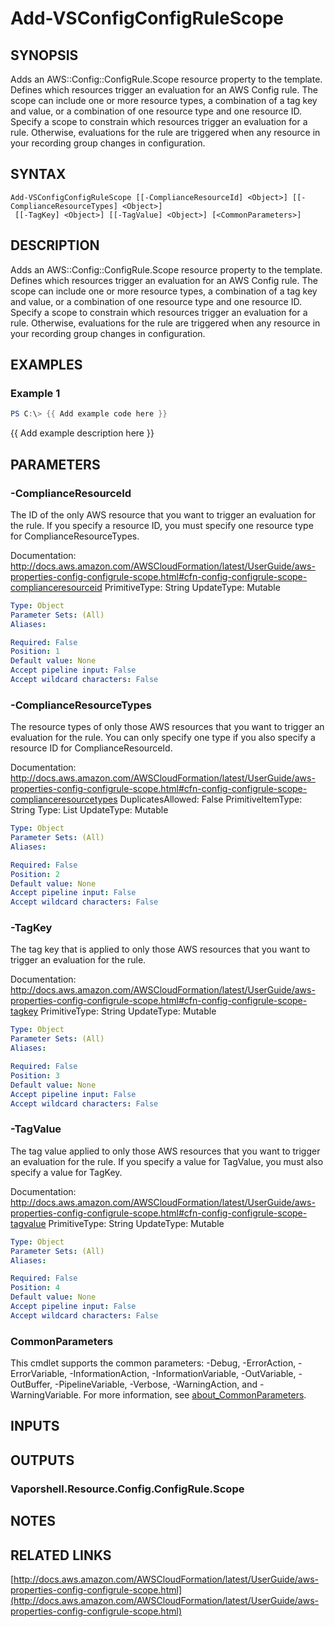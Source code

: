 # Add-VSConfigConfigRuleScope

## SYNOPSIS
Adds an AWS::Config::ConfigRule.Scope resource property to the template.
Defines which resources trigger an evaluation for an AWS Config rule.
The scope can include one or more resource types, a combination of a tag key and value, or a combination of one resource type and one resource ID.
Specify a scope to constrain which resources trigger an evaluation for a rule.
Otherwise, evaluations for the rule are triggered when any resource in your recording group changes in configuration.

## SYNTAX

```
Add-VSConfigConfigRuleScope [[-ComplianceResourceId] <Object>] [[-ComplianceResourceTypes] <Object>]
 [[-TagKey] <Object>] [[-TagValue] <Object>] [<CommonParameters>]
```

## DESCRIPTION
Adds an AWS::Config::ConfigRule.Scope resource property to the template.
Defines which resources trigger an evaluation for an AWS Config rule.
The scope can include one or more resource types, a combination of a tag key and value, or a combination of one resource type and one resource ID.
Specify a scope to constrain which resources trigger an evaluation for a rule.
Otherwise, evaluations for the rule are triggered when any resource in your recording group changes in configuration.

## EXAMPLES

### Example 1
```powershell
PS C:\> {{ Add example code here }}
```

{{ Add example description here }}

## PARAMETERS

### -ComplianceResourceId
The ID of the only AWS resource that you want to trigger an evaluation for the rule.
If you specify a resource ID, you must specify one resource type for ComplianceResourceTypes.

Documentation: http://docs.aws.amazon.com/AWSCloudFormation/latest/UserGuide/aws-properties-config-configrule-scope.html#cfn-config-configrule-scope-complianceresourceid
PrimitiveType: String
UpdateType: Mutable

```yaml
Type: Object
Parameter Sets: (All)
Aliases:

Required: False
Position: 1
Default value: None
Accept pipeline input: False
Accept wildcard characters: False
```

### -ComplianceResourceTypes
The resource types of only those AWS resources that you want to trigger an evaluation for the rule.
You can only specify one type if you also specify a resource ID for ComplianceResourceId.

Documentation: http://docs.aws.amazon.com/AWSCloudFormation/latest/UserGuide/aws-properties-config-configrule-scope.html#cfn-config-configrule-scope-complianceresourcetypes
DuplicatesAllowed: False
PrimitiveItemType: String
Type: List
UpdateType: Mutable

```yaml
Type: Object
Parameter Sets: (All)
Aliases:

Required: False
Position: 2
Default value: None
Accept pipeline input: False
Accept wildcard characters: False
```

### -TagKey
The tag key that is applied to only those AWS resources that you want to trigger an evaluation for the rule.

Documentation: http://docs.aws.amazon.com/AWSCloudFormation/latest/UserGuide/aws-properties-config-configrule-scope.html#cfn-config-configrule-scope-tagkey
PrimitiveType: String
UpdateType: Mutable

```yaml
Type: Object
Parameter Sets: (All)
Aliases:

Required: False
Position: 3
Default value: None
Accept pipeline input: False
Accept wildcard characters: False
```

### -TagValue
The tag value applied to only those AWS resources that you want to trigger an evaluation for the rule.
If you specify a value for TagValue, you must also specify a value for TagKey.

Documentation: http://docs.aws.amazon.com/AWSCloudFormation/latest/UserGuide/aws-properties-config-configrule-scope.html#cfn-config-configrule-scope-tagvalue
PrimitiveType: String
UpdateType: Mutable

```yaml
Type: Object
Parameter Sets: (All)
Aliases:

Required: False
Position: 4
Default value: None
Accept pipeline input: False
Accept wildcard characters: False
```

### CommonParameters
This cmdlet supports the common parameters: -Debug, -ErrorAction, -ErrorVariable, -InformationAction, -InformationVariable, -OutVariable, -OutBuffer, -PipelineVariable, -Verbose, -WarningAction, and -WarningVariable. For more information, see [about_CommonParameters](http://go.microsoft.com/fwlink/?LinkID=113216).

## INPUTS

## OUTPUTS

### Vaporshell.Resource.Config.ConfigRule.Scope
## NOTES

## RELATED LINKS

[http://docs.aws.amazon.com/AWSCloudFormation/latest/UserGuide/aws-properties-config-configrule-scope.html](http://docs.aws.amazon.com/AWSCloudFormation/latest/UserGuide/aws-properties-config-configrule-scope.html)

